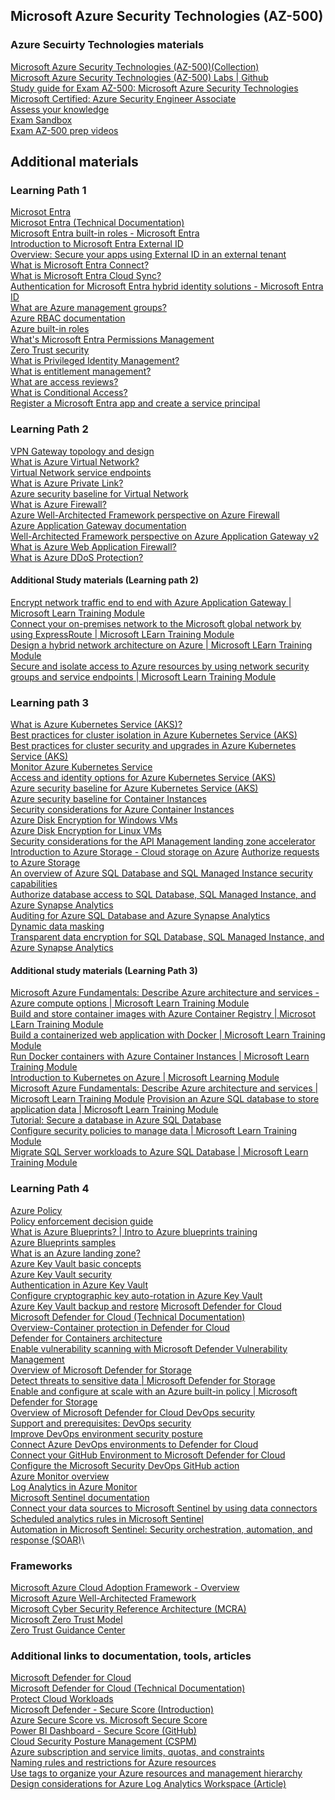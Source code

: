 ## Microsoft Azure Security Technologies (AZ-500)

### Azure Secuirty Technologies materials
[Microsoft Azure Security Technologies (AZ-500)(Collection)](https://learn.microsoft.com/collections/jk61cz6mo5g0o8?&sharingId=AZ-MVP-5002880)\
[Microsoft Azure Security Technologies (AZ-500) Labs | Github](https://microsoftlearning.github.io/AZ500-AzureSecurityTechnologies?WT.mc_id=AZ-MVP-5002880)\
[Study guide for Exam AZ-500: Microsoft Azure Security Technologies](https://learn.microsoft.com/credentials/certifications/resources/study-guides/az-500?WT.mc_id=AZ-MVP-5002880)\
[Microsoft Certified: Azure Security Engineer Associate](https://learn.microsoft.com/credentials/certifications/azure-security-engineer/?WT.mc_id=AZ-MVP-5002880%3Fsource%3Drecommendations&practice-assessment-type=certification)\
[Assess your knowledge](https://learn.microsoft.com/credentials/certifications/azure-security-engineer/practice/assessment?WT.mc_id=AZ-MVP-5002880?assessment-type=practice&assessmentId=57&practice-assessment-type=certification)\
[Exam Sandbox](https://go.microsoft.com/fwlink/?linkid=2226877)\
[Exam AZ-500 prep videos](https://learn.microsoft.com/shows/exam-readiness-zone/preparing-for-az-500-manage-identity-and-access-1-of-4/?WT.mc_id=AZ-MVP-5002880)

## Additional materials

### Learning Path 1
[Microsot Entra](https://www.microsoft.com/security/business/microsoft-entra?WT.mc_id=AZ-MVP-5002880)\
[Microsot Entra (Technical Documentation)](https://learn.microsoft.com/entra?WT.mc_id=AZ-MVP-5002880)\
[Microsoft Entra built-in roles - Microsoft Entra](https://learn.microsoft.com/entra/identity/role-based-access-control/permissions-reference?WT.mc_id=AZ-MVP-5002880)\
[Introduction to Microsoft Entra External ID](https://learn.microsoft.com/entra/external-id/external-identities-overview?WT.mc_id=AZ-MVP-5002880)\
[Overview: Secure your apps using External ID in an external tenant](https://learn.microsoft.com/entra/external-id/customers/overview-customers-ciam?WT.mc_id=AZ-MVP-5002880)\
[What is Microsoft Entra Connect?](https://learn.microsoft.com/entra/identity/hybrid/connect/whatis-azure-ad-connect?WT.mc_id=AZ-MVP-5002880)\
[What is Microsoft Entra Cloud Sync?](https://learn.microsoft.com/entra/identity/hybrid/cloud-sync/what-is-cloud-sync?WT.mc_id=AZ-MVP-5002880)\
[Authentication for Microsoft Entra hybrid identity solutions - Microsoft Entra ID](https://learn.microsoft.com/entra/identity/hybrid/connect/choose-ad-authn?WT.mc_id=AZ-MVP-5002880)\
[What are Azure management groups?](https://learn.microsoft.com/azure/governance/management-groups/overview?WT.mc_id=AZ-MVP-5002880)\
[Azure RBAC documentation](https://learn.microsoft.com/azure/role-based-access-control/?WT.mc_id=AZ-MVP-5002880)\
[Azure built-in roles](https://learn.microsoft.com/azure/role-based-access-control/built-in-roles)\
[What's Microsoft Entra Permissions Management](https://learn.microsoft.com/entra/permissions-management/overview?WT.mc_id=AZ-MVP-5002880)\
[Zero Trust security](https://learn.microsoft.com/azure/security/fundamentals/zero-trust?WT.mc_id=AZ-MVP-5002880)\
[What is Privileged Identity Management?](https://learn.microsoft.com/entra/id-governance/privileged-identity-management/pim-configure?WT.mc_id=AZ-MVP-5002880)\
[What is entitlement management?](https://learn.microsoft.com/entra/id-governance/entitlement-management-overview?WT.mc_id=AZ-MVP-5002880)\
[What are access reviews?](https://learn.microsoft.com/entra/id-governance/access-reviews-overview?WT.mc_id=AZ-MVP-5002880)\
[What is Conditional Access?](https://learn.microsoft.com/entra/identity/conditional-access/overview?WT.mc_id=AZ-MVP-5002880)\
[Register a Microsoft Entra app and create a service principal](https://learn.microsoft.com/entra/identity-platform/howto-create-service-principal-portal?WT.mc_id=AZ-MVP-5002880)
### Learning Path 2

[VPN Gateway topology and design](https://learn.microsoft.com/azure/vpn-gateway/design?WT.mc_id=AZ-MVP-5002880)\
[What is Azure Virtual Network?](https://learn.microsoft.com/azure/virtual-network/virtual-networks-overview?WT.mc_id=AZ-MVP-5002880)\
[Virtual Network service endpoints](https://learn.microsoft.com/azure/virtual-network/virtual-network-service-endpoints-overview?WT.mc_id=AZ-MVP-5002880)\
[What is Azure Private Link?](https://learn.microsoft.com/azure/private-link/private-link-overview?toc=%2Fazure%2Fvirtual-network%2Ftoc.json&WT.mc_id=AZ-MVP-5002880)\
[Azure security baseline for Virtual Network](https://learn.microsoft.com/security/benchmark/azure/baselines/virtual-network-security-baseline?toc=%2Fazure%2Fvirtual-network%2Ftoc.json%3Ftoc%3D%2Fazure%2Fvirtual-network%2Ftoc.json%3Ftoc%3D%2Fazure%2Fvirtual-network%2Ftoc.json&WT.mc_id=AZ-MVP-5002880)\
[What is Azure Firewall?](https://learn.microsoft.com/azure/firewall/overview?WT.mc_id=AZ-MVP-5002880)\
[Azure Well-Architected Framework perspective on Azure Firewall](https://learn.microsoft.com/azure/architecture/framework/services/networking/azure-firewall?toc=%2Fazure%2Ffirewall%2Ftoc.json&bc=%2Fazure%2Ffirewall%2Fbreadcrumb%2Ftoc.json&WT.mc_id=AZ-MVP-5002880)\
[Azure Application Gateway documentation](https://learn.microsoft.com/azure/application-gateway/?WT.mc_id=AZ-MVP-5002880)\
[Well-Architected Framework perspective on Azure Application Gateway v2](https://learn.microsoft.com/azure/architecture/framework/services/networking/azure-application-gateway?toc=%2Fazure%2Fapplication-gateway%2Ftoc.json&bc=%2Fazure%2Fapplication-gateway%2Fbreadcrumb%2Ftoc.json&WT.mc_id=AZ-MVP-5002880)\
[What is Azure Web Application Firewall?](https://learn.microsoft.com/azure/web-application-firewall/overview?WT.mc_id=AZ-MVP-5002880)\
[What is Azure DDoS Protection?](https://learn.microsoft.com/azure/ddos-protection/ddos-protection-overview?WT.mc_id=AZ-MVP-5002880)

#### Additional Study materials (Learning path 2)

[Encrypt network traffic end to end with Azure Application Gateway | Microsoft Learn Training Module](https://learn.microsoft.com/training/modules/end-to-end-encryption-with-app-gateway/?WT.mc_id=AZ-MVP-5002880)\
[Connect your on-premises network to the Microsoft global network by using ExpressRoute | Microsoft LEarn  Training Module](https://learn.microsoft.com/training/modules/connect-on-premises-network-with-expressroute/?WT.mc_id=AZ-MVP-5002880)\
[Design a hybrid network architecture on Azure | Microsoft LEarn Training Module](https://learn.microsoft.com/training/modules/design-a-hybrid-network-architecture/?WT.mc_id=AZ-MVP-5002880)\
[Secure and isolate access to Azure resources by using network security groups and service endpoints | Microsoft Learn Training Module](https://learn.microsoft.com/training/modules/secure-and-isolate-with-nsg-and-service-endpoints/?WT.mc_id=AZ-MVP-5002880)
### Learning path 3
[What is Azure Kubernetes Service (AKS)?](https://learn.microsoft.com/azure/aks/what-is-aks?WT.mc_id=AZ-MVP-5002880)\
[Best practices for cluster isolation in Azure Kubernetes Service (AKS)](https://learn.microsoft.com/azure/aks/operator-best-practices-cluster-isolation?WT.mc_id=AZ-MVP-5002880)\
[Best practices for cluster security and upgrades in Azure Kubernetes Service (AKS)](https://learn.microsoft.com/azure/aks/operator-best-practices-cluster-security?WT.mc_id=AZ-MVP-5002880)\
[Monitor Azure Kubernetes Service](https://learn.microsoft.com/azure/aks/monitor-aks?WT.mc_id=AZ-MVP-5002880)\
[Access and identity options for Azure Kubernetes Service (AKS)](https://learn.microsoft.com/azure/aks/concepts-identity?WT.mc_id=AZ-MVP-5002880)\
[Azure security baseline for Azure Kubernetes Service (AKS)](https://learn.microsoft.com/security/benchmark/azure/baselines/container-instances-security-baseline?toc=%2Fazure%2Fcontainer-instances%2FTOC.json&WT.mc_id=AZ-MVP-5002880)\
[Azure security baseline for Container Instances](https://learn.microsoft.com/security/benchmark/azure/baselines/container-instances-security-baseline?toc=%2Fazure%2Fcontainer-instances%2FTOC.json&WT.mc_id=AZ-MVP-5002880)\
[Security considerations for Azure Container Instances](https://learn.microsoft.com/azure/container-instances/container-instances-image-security?WT.mc_id=AZ-MVP-5002880)\
[Azure Disk Encryption for Windows VMs](https://learn.microsoft.com/azure/virtual-machines/windows/disk-encryption-overview?WT.mc_id=AZ-MVP-5002880)\
[Azure Disk Encryption for Linux VMs](https://learn.microsoft.com/azure/virtual-machines/linux/disk-encryption-overview?WT.mc_id=AZ-MVP-5002880)\
[Security considerations for the API Management landing zone accelerator](https://learn.microsoft.com/azure/cloud-adoption-framework/scenarios/app-platform/api-management/security?WT.mc_id=AZ-MVP-5002880)
[Introduction to Azure Storage - Cloud storage on Azure](https://learn.microsoft.com/en-us/azure/storage/common/storage-introduction?toc=%2Fazure%2Fstorage%2Fblobs%2Ftoc.json&bc=%2Fazure%2Fstorage%2Fblobs%2Fbreadcrumb%2Ftoc.json&WT.mc_id=AZ-MVP-5002880)
[Authorize requests to Azure Storage](https://learn.microsoft.com/rest/api/storageservices/authorize-requests-to-azure-storage?WT.mc_id=AZ-MVP-5002880)\
[An overview of Azure SQL Database and SQL Managed Instance security capabilities](https://learn.microsoft.com/azure/azure-sql/database/security-overview?view=azuresql&WT.mc_id=AZ-MVP-5002880)\
[Authorize database access to SQL Database, SQL Managed Instance, and Azure Synapse Analytics](https://learn.microsoft.com/azure/azure-sql/database/logins-create-manage?view=azuresql&WT.mc_id=AZ-MVP-5002880)\
[Auditing for Azure SQL Database and Azure Synapse Analytics](https://learn.microsoft.com/azure/azure-sql/database/auditing-overview?view=azuresql&WT.mc_id=AZ-MVP-5002880)\
[Dynamic data masking](https://learn.microsoft.com/azure/azure-sql/database/dynamic-data-masking-overview?view=azuresql&WT.mc_id=AZ-MVP-5002880)\
[Transparent data encryption for SQL Database, SQL Managed Instance, and Azure Synapse Analytics](https://learn.microsoft.com/azure/azure-sql/database/transparent-data-encryption-tde-overview?view=azuresql&WT.mc_id=AZ-MVP-5002880)
#### Additional study materials (Learning Path 3)
[Microsoft Azure Fundamentals: Describe Azure architecture and services - Azure compute options | Microsoft Learn Training Module](https://learn.microsoft.com/en-us/training/paths/azure-fundamentals-describe-azure-architecture-services?WT.mc_id=AZ-MVP-5002880)\
[Build and store container images with Azure Container Registry | Microsot LEarn Training Module](https://learn.microsoft.com/en-us/training/modules/build-and-store-container-images/?WT.mc_id=AZ-MVP-5002880)\
[Build a containerized web application with Docker | Microsoft Learn Training Module](https://learn.microsoft.com/en-us/training/modules/intro-to-containers/?WT.mc_id=AZ-MVP-5002880)\
[Run Docker containers with Azure Container Instances | Microsoft Learn Training Module](https://learn.microsoft.com/en-us/training/modules/run-docker-with-azure-container-instances/?WT.mc_id=AZ-MVP-5002880)\
[Introduction to Kubernetes on Azure | Microsoft Learning Module](https://learn.microsoft.com/en-us/training/paths/intro-to-kubernetes-on-azure/?WT.mc_id=AZ-MVP-5002880)\
[Microsoft Azure Fundamentals: Describe Azure architecture and services | Microsoft Learn Training Module](https://learn.microsoft.com/en-us/training/paths/azure-fundamentals-describe-azure-architecture-services/?WT.mc_id=AZ-MVP-5002880)
[Provision an Azure SQL database to store application data | Microsoft Learn Training Module](https://learn.microsoft.com/en-us/training/modules/provision-azure-sql-db/?WT.mc_id=AZ-MVP-5002880)\
[Tutorial: Secure a database in Azure SQL Database](https://learn.microsoft.com/azure/azure-sql/database/secure-database-tutorial?view=azuresql&WT.mc_id=AZ-MVP-5002880)\
[Configure security policies to manage data | Microsoft Learn Training Module](https://learn.microsoft.com/en-us/training/modules/configure-security-policies-to-manage-data/?WT.mc_id=AZ-MVP-5002880)\
[Migrate SQL Server workloads to Azure SQL Database | Microsoft Learn Training Module](https://learn.microsoft.com/en-us/training/modules/migrate-sql-workloads-azure-sql-databases/?WT.mc_id=AZ-MVP-5002880)
### Learning Path 4
[Azure Policy](https://learn.microsoft.com/azure/governance/policy/overview?WT.mc_id=AZ-MVP-5002880)\
[Policy enforcement decision guide](https://learn.microsoft.com/azure/cloud-adoption-framework/decision-guides/policy-enforcement?WT.mc_id=AZ-MVP-5002880)\
[What is Azure Blueprints? | Intro to Azure blueprints training](https://learn.microsoft.com/training/modules/intro-to-azure-blueprints/2-what-is-azure-blueprints?WT.mc_id=AZ-MVP-5002880)\
[Azure Blueprints samples](https://learn.microsoft.com/azure/governance/blueprints/samples?WT.mc_id=AZ-MVP-5002880)\
[What is an Azure landing zone?](https://learn.microsoft.com/azure/cloud-adoption-framework/ready/landing-zone/?WT.mc_id=AZ-MVP-5002880)\
[Azure Key Vault basic concepts](https://learn.microsoft.com/azure/key-vault/general/basic-concepts?WT.mc_id=AZ-MVP-5002880)\
[Azure Key Vault security](https://learn.microsoft.com/azure/key-vault/general/security-features?WT.mc_id=AZ-MVP-5002880)\
[Authentication in Azure Key Vault](https://learn.microsoft.com/azure/key-vault/general/authentication?WT.mc_id=AZ-MVP-5002880)\
[Configure cryptographic key auto-rotation in Azure Key Vault](https://learn.microsoft.com/azure/key-vault/keys/how-to-configure-key-rotation?WT.mc_id=AZ-MVP-5002880)\
[Azure Key Vault backup and restore](https://learn.microsoft.com/azure/key-vault/general/backup?WT.mc_id=AZ-MVP-5002880)
[Microsoft Defender for Cloud](https://www.microsoft.com/security/business/cloud-security/microsoft-defender-cloud?WT.mc_id=AZ-MVP-5002880)\
[Microsoft Defender for Cloud (Technical Documentation)](https://learn.microsoft.com/azure/defender-for-cloud/defender-for-cloud-introduction?WT.mc_id=AZ-MVP-5002880)\
[Overview-Container protection in Defender for Cloud](https://learn.microsoft.com/azure/defender-for-cloud/defender-for-containers-introduction?WT.mc_id=AZ-MVP-5002880)\
[Defender for Containers architecture](https://learn.microsoft.com/azure/defender-for-cloud/defender-for-containers-architecture?WT.mc_id=AZ-MVP-5002880)\
[Enable vulnerability scanning with Microsoft Defender Vulnerability Management](https://learn.microsoft.com/azure/defender-for-cloud/deploy-vulnerability-assessment-defender-vulnerability-management?WT.mc_id=AZ-MVP-5002880)\
[Overview of Microsoft Defender for Storage](https://learn.microsoft.com/azure/defender-for-cloud/defender-for-storage-introduction?WT.mc_id=AZ-MVP-5002880)\
[Detect threats to sensitive data | Microsoft Defender for Storage](https://learn.microsoft.com/azure/defender-for-cloud/defender-for-storage-data-sensitivity?WT.mc_id=AZ-MVP-5002880)\
[Enable and configure at scale with an Azure built-in policy | Microsoft Defender for Storage](https://learn.microsoft.com/azure/defender-for-cloud/defender-for-storage-policy-enablement?WT.mc_id=AZ-MVP-5002880)\
[Overview of Microsoft Defender for Cloud DevOps security](https://learn.microsoft.com/azure/defender-for-cloud/defender-for-devops-introduction?WT.mc_id=AZ-MVP-5002880)\
[Support and prerequisites: DevOps security](https://learn.microsoft.com/azure/defender-for-cloud/devops-support?WT.mc_id=AZ-MVP-5002880)\
[Improve DevOps environment security posture](https://learn.microsoft.com/azure/defender-for-cloud/concept-devops-environment-posture-management-overview?WT.mc_id=AZ-MVP-5002880)\
[Connect Azure DevOps environments to Defender for Cloud](https://learn.microsoft.com/en-us/azure/defender-for-cloud/quickstart-onboard-devops)\
[Connect your GitHub Environment to Microsoft Defender for Cloud](https://learn.microsoft.com/azure/defender-for-cloud/quickstart-onboard-github?WT.mc_id=AZ-MVP-5002880)\
[Configure the Microsoft Security DevOps GitHub action](https://learn.microsoft.com/azure/defender-for-cloud/github-action?WT.mc_id=AZ-MVP-5002880)\
[Azure Monitor overview](https://learn.microsoft.com/azure/azure-monitor/overview?WT.mc_id=AZ-MVP-5002880)\
[Log Analytics in Azure Monitor](https://learn.microsoft.com/azure/azure-monitor/logs/log-analytics-overview?WT.mc_id=AZ-MVP-5002880)\
[Microsoft Sentinel documentation](https://learn.microsoft.com/azure/sentinel/?WT.mc_id=AZ-MVP-5002880)\
[Connect your data sources to Microsoft Sentinel by using data connectors](https://learn.microsoft.com/azure/sentinel/configure-data-connector?WT.mc_id=AZ-MVP-5002880)\
[Scheduled analytics rules in Microsoft Sentinel](https://learn.microsoft.com/azure/sentinel/scheduled-rules-overview?WT.mc_id=AZ-MVP-5002880)\
[Automation in Microsoft Sentinel: Security orchestration, automation, and response (SOAR)](https://learn.microsoft.com/azure/sentinel/automation/automation?WT.mc_id=AZ-MVP-5002880)\

### Frameworks
[Microsoft Azure Cloud Adoption Framework - Overview](https://docs.microsoft.com/azure/cloud-adoption-framework/overview?WT.mc_id=AZ-MVP-5002880)\
[Microsoft Azure Well-Architected Framework](https://learn.microsoft.com/azure/well-architected/?WT.mc_id=AZ-MVP-5002880)\
[Microsoft Cyber Security Reference Architecture (MCRA)](https://learn.microsoft.com/security/adoption/mcra?WT.mc_id=AZ-MVP-5002880)\
[Microsoft Zero Trust Model](https://www.microsoft.com/security/business/zero-trust?WT.mc_id=AZ-MVP-5002880)\
[Zero Trust Guidance Center](https://learn.microsoft.com/security/zero-trust/zero-trust-overview?WT.mc_id=AZ-MVP-5002880)

### Additional links to documentation, tools, articles
[Microsoft Defender for Cloud](https://www.microsoft.com/security/business/cloud-security/microsoft-defender-cloud?WT.mc_id=AZ-MVP-5002880)\
[Microsoft Defender for Cloud (Technical Documentation)](https://learn.microsoft.com/azure/defender-for-cloud/defender-for-cloud-introduction?WT.mc_id=AZ-MVP-5002880)\
[Protect Cloud Workloads](https://learn.microsoft.com/azure/defender-for-cloud/defender-for-cloud-introduction?WT.mc_id=AZ-MVP-5002880#protect-cloud-workloads)\
[Microsoft Defender - Secure Score (Introduction)](https://learn.microsoft.com/azure/defender-for-cloud/secure-score-security-controls?WT.mc_id=AZ-MVP-5002880#introduction-to-secure-score)\
[Azure Secure Score vs. Microsoft Secure Score](https://techcommunity.microsoft.com/t5/microsoft-defender-for-cloud/azure-secure-score-vs-microsoft-secure-score/ba-p/2459684?WT.mc_id=AZ-MVP-5002880)\
[Power BI Dashboard - Secure Score (GitHub)](https://github.com/Azure/Azure-Security-Center/tree/master/Secure%20Score?WT.mc_id=AZ-MVP-5002880)\
[Cloud Security Posture Management (CSPM)](https://learn.microsoft.com/azure/defender-for-cloud/concept-cloud-security-posture-management?WT.mc_id=AZ-MVP-5002880)\
[Azure subscription and service limits, quotas, and constraints](https://learn.microsoft.com/azure/azure-resource-manager/management/azure-subscription-service-limits?WT.mc_id=AZ-MVP-5002880)\
[Naming rules and restrictions for Azure resources](https://learn.microsoft.com/azure/azure-resource-manager/management/resource-name-rules?WT.mc_id=AZ-MVP-5002880)\
[Use tags to organize your Azure resources and management hierarchy](https://learn.microsoft.com/azure/azure-resource-manager/management/tag-resources?WT.mc_id=AZ-MVP-5002880)\
[Design considerations for Azure Log Analytics Workspace (Article)](https://www.ituziast.com/index.php/2022/01/23/design-considerations-for-azure-log-analytics-workspace/)